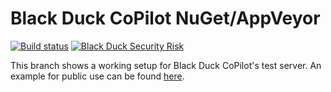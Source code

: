 # Black Duck CoPilot NuGet/AppVeyor

[![Build status](https://ci.appveyor.com/api/projects/status/6968j1og6kvx06xt/branch/test?svg=true)](https://ci.appveyor.com/project/BlackDuckCoPilot/example-nuget-appveyor/branch/test) [![Black Duck Security Risk](https://test.duckbuild.io/github/repos/BlackDuckCoPilot/example-nuget-appveyor/branches/test/badge-risk.svg)](https://test.duckbuild.io/github/repos/BlackDuckCoPilot/example-nuget-appveyor/branches/test)

This branch shows a working setup for Black Duck CoPilot's test server.
An example for public use can be found [here](https://github.com/BlackDuckCoPilot/example-nuget-appveyor).

